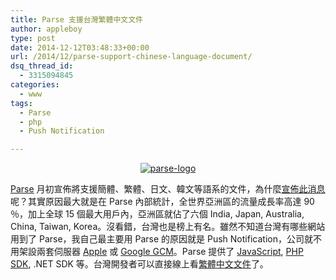 ```yaml
---
title: Parse 支援台灣繁體中文文件
author: appleboy
type: post
date: 2014-12-12T03:48:33+00:00
url: /2014/12/parse-support-chinese-language-document/
dsq_thread_id:
  - 3315094845
categories:
  - www
tags:
  - Parse
  - php
  - Push Notification

---
```

<div style="margin:0 auto; text-align:center">
  <a href="https://www.flickr.com/photos/appleboy/15814445538" title="parse-logo by Bo-Yi Wu, on Flickr"><img src="https://i2.wp.com/farm8.staticflickr.com/7504/15814445538_514a8c737e_n.jpg?resize=320%2C128&#038;ssl=1" alt="parse-logo" data-recalc-dims="1" /></a>
</div>

[Parse][1] 月初宣佈將支援簡體、繁體、日文、韓文等語系的文件，為什麼[宣佈此消息][2]呢？其實原因最大就是在 Parse 內部統計，全世界亞洲區的流量成長率高達 90 ％，加上全球 15 個最大用戶內，亞洲區就佔了六個 India, Japan, Australia, China, Taiwan, Korea。沒看錯，台灣也是榜上有名。雖然不知道台灣有哪些網站用到了 Parse，我自己最主要用 Parse 的原因就是 Push Notification，公司就不用架設兩套伺服器 [Apple][3] 或 [Google GCM][4]。Parse 提供了 [JavaScript][5], [PHP SDK][6], .NET SDK 等。台灣開發者可以直接線上看[繁體中文文件][7]了。

 [1]: https://parse.com/
 [2]: http://blog.parse.com/2014/12/01/parsing-all-over-the-globe/
 [3]: https://developer.apple.com/library/ios/documentation/NetworkingInternet/Conceptual/RemoteNotificationsPG/Chapters/ApplePushService.html
 [4]: https://developer.android.com/google/gcm/server.html
 [5]: https://www.parse.com/docs/tw/js_guide
 [6]: https://github.com/parseplatform/parse-php-sdk
 [7]: https://www.parse.com/docs/tw